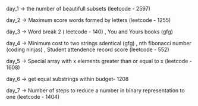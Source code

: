 
day_1 -> the number of beautifull subsets (leetcode - 2597)

day_2 -> Maximum score words formed by letters (leetcode - 1255)

day_3 -> Word break 2 ( leetcode - 140) , 
         You and Yours books (gfg)
         
day_4 -> Minimum cost to two strings sdentical (gfg) , 
         nth fibonacci number (coding ninjas) , 
         Student attendence record score (leetcode - 552)
         
day_5 -> Special array with x elements greater than or equal to x (leetcode - 1608)

day_6 -> get equal substrings within budget- 1208

day_7 -> Number of steps to reduce a number in binary representation to one (leetcode - 1404)

